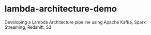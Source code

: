 # lambda-architecture-demo
Developing a Lambda Architecture pipeline using Apache Kafka, Spark Streaming, Redshift, S3
